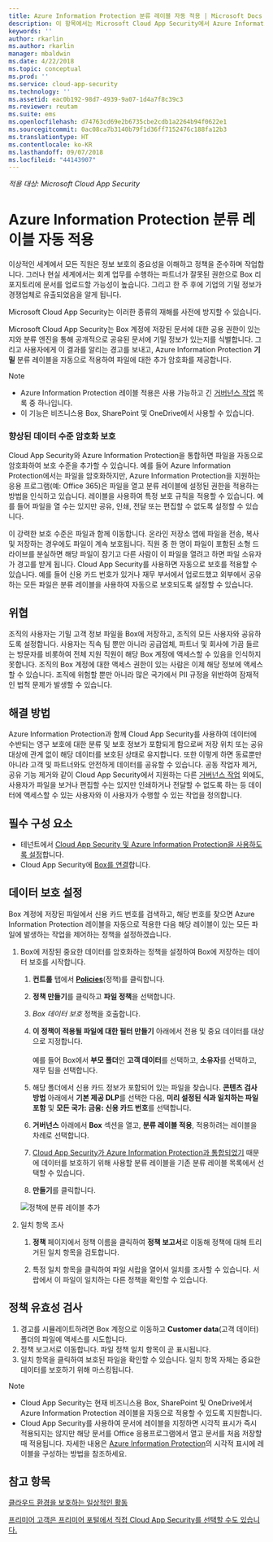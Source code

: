 ```yaml
---
title: Azure Information Protection 분류 레이블 자동 적용 | Microsoft Docs
description: 이 항목에서는 Microsoft Cloud App Security에서 Azure Information Protection 분류 레이블을 자동으로 적용하는 프로세스를 설명합니다.
keywords: ''
author: rkarlin
ms.author: rkarlin
manager: mbaldwin
ms.date: 4/22/2018
ms.topic: conceptual
ms.prod: ''
ms.service: cloud-app-security
ms.technology: ''
ms.assetid: eac0b192-98d7-4939-9a07-1d4a7f8c39c3
ms.reviewer: reutam
ms.suite: ems
ms.openlocfilehash: d74763cd69e2b6735cbe2cdb1a2264b94f0622e1
ms.sourcegitcommit: 0ac08ca7b3140b79f1d36ff7152476c188fa12b3
ms.translationtype: HT
ms.contentlocale: ko-KR
ms.lasthandoff: 09/07/2018
ms.locfileid: "44143907"
---
```

*적용 대상: Microsoft Cloud App Security*



# <a name="automatically-apply-azure-information-protection-classification-labels"></a>Azure Information Protection 분류 레이블 자동 적용  

이상적인 세계에서 모든 직원은 정보 보호의 중요성을 이해하고 정책을 준수하며 작업합니다. 그러나 현실 세계에서는 회계 업무를 수행하는 파트너가 잘못된 권한으로 Box 리포지토리에 문서를 업로드할 가능성이 높습니다. 그리고 한 주 후에 기업의 기밀 정보가 경쟁업체로 유출되었음을 알게 됩니다. 

Microsoft Cloud App Security는 이러한 종류의 재해를 사전에 방지할 수 있습니다.

Microsoft Cloud App Security는 Box 계정에 저장된 문서에 대한 공용 권한이 있는지와 분류 엔진을 통해 공개적으로 공유된 문서에 기밀 정보가 있는지를 식별합니다. 그리고 사용자에게 이 결과를 알리는 경고를 보내고, Azure Information Protection **기밀** 분류 레이블을 자동으로 적용하여 파일에 대한 추가 암호화를 제공합니다. 

>[!NOTE]
> - Azure Information Protection 레이블 적용은 사용 가능하고 긴 [거버넌스 작업](governance-actions.md) 목록 중 하나입니다.
> - 이 기능은 비즈니스용 Box, SharePoint 및 OneDrive에서 사용할 수 있습니다.

### <a name="enhanced-data-level-encryption-protection"></a>향상된 데이터 수준 암호화 보호

Cloud App Security와 Azure Information Protection을 통합하면 파일을 자동으로 암호화하여 보호 수준을 추가할 수 있습니다. 예를 들어 Azure Information Protection에서는 파일을 암호화하지만, Azure Information Protection을 지원하는 응용 프로그램(예: Office 365)은 파일을 열고 분류 레이블에 설정된 권한을 적용하는 방법을 인식하고 있습니다. 레이블을 사용하여 특정 보호 규칙을 적용할 수 있습니다. 예를 들어 파일을 열 수는 있지만 공유, 인쇄, 전달 또는 편집할 수 없도록 설정할 수 있습니다. 

이 강력한 보호 수준은 파일과 함께 이동합니다. 온라인 저장소 앱에 파일을 전송, 복사 및 저장하는 경우에도 파일이 계속 보호됩니다. 직원 중 한 명이 파일이 포함된 소형 드라이브를 분실하면 해당 파일이 잠기고 다른 사람이 이 파일을 열려고 하면 파일 소유자가 경고를 받게 됩니다. Cloud App Security를 사용하면 자동으로 보호를 적용할 수 있습니다. 예를 들어 신용 카드 번호가 있거나 재무 부서에서 업로드했고 외부에서 공유하는 모든 파일은 분류 레이블을 사용하여 자동으로 보호되도록 설정할 수 있습니다. 

## <a name="the-threat"></a>위협 
조직의 사용자는 기밀 고객 정보 파일을 Box에 저장하고, 조직의 모든 사용자와 공유하도록 설정합니다. 사용자는 직속 팀 뿐만 아니라 공급업체, 파트너 및 회사에 가끔 들르는 방문자를 비롯하여 전체 지원 직원이 해당 Box 계정에 액세스할 수 있음을 인식하지 못합니다. 조직의 Box 계정에 대한 액세스 권한이 있는 사람은 이제 해당 정보에 액세스할 수 있습니다. 조직에 위험할 뿐만 아니라 많은 국가에서 PII 규정을 위반하여 잠재적인 법적 문제가 발생할 수 있습니다.

## <a name="the-solution"></a>해결 방법
Azure Information Protection과 함께 Cloud App Security를 사용하여 데이터에 수반되는 영구 보호에 대한 분류 및 보호 정보가 포함되게 함으로써 저장 위치 또는 공유 대상에 관계 없이 해당 데이터를 보호된 상태로 유지합니다. 또한 이렇게 하면 동료뿐만 아니라 고객 및 파트너와도 안전하게 데이터를 공유할 수 있습니다. 공동 작업자 제거, 공유 기능 제거와 같이 Cloud App Security에서 지원하는 다른 [거버넌스 작업](governance-actions.md) 외에도, 사용자가 파일을 보거나 편집할 수는 있지만 인쇄하거나 전달할 수 없도록 하는 등 데이터에 액세스할 수 있는 사용자와 이 사용자가 수행할 수 있는 작업을 정의합니다.

## <a name="prerequisites"></a>필수 구성 요소

- 테넌트에서 [Cloud App Security 및 Azure Information Protection을 사용하도록 설정](azip-integration.md)합니다.
- Cloud App Security에 [Box를 연결](connect-box-to-microsoft-cloud-app-security.md)합니다.

## <a name="setting-up-data-protection"></a>데이터 보호 설정

Box 계정에 저장된 파일에서 신용 카드 번호를 검색하고, 해당 번호를 찾으면 Azure Information Protection 레이블을 자동으로 적용한 다음 해당 레이블이 있는 모든 파일에 발생하는 작업을 제어하는 정책을 설정하겠습니다.

1. Box에 저장된 중요한 데이터를 암호화하는 정책을 설정하여 Box에 저장하는 데이터 보호를 시작합니다.

    1. **컨트롤** 탭에서 [**Policies**](control-cloud-apps-with-policies.md)(정책)를 클릭합니다. 
    
    2. **정책 만들기**를 클릭하고 **파일 정책**을 선택합니다.
    
    3. *Box 데이터 보호* 정책을 호출합니다.
    
    4. **이 정책이 적용될 파일에 대한 필터 만들기** 아래에서 전용 및 중요 데이터를 대상으로 지정합니다.<br></br>
    예를 들어 Box에서 **부모 폴더**인 **고객 데이터**를 선택하고, **소유자**를 선택하고, 재무 팀을 선택합니다.
    
    4. 해당 폴더에서 신용 카드 정보가 포함되어 있는 파일을 찾습니다. **콘텐츠 검사 방법** 아래에서 **기본 제공 DLP**를 선택한 다음, **미리 설정된 식과 일치하는 파일 포함** 및 **모든 국가: 금융: 신용 카드 번호**를 선택합니다.
    
    5. **거버넌스** 아래에서 **Box** 섹션을 열고, **분류 레이블 적용**, 적용하려는 레이블을 차례로 선택합니다.
    
    6. [Cloud App Security가 Azure Information Protection과 통합되었기](azip-integration.md) 때문에 데이터를 보호하기 위해 사용할 분류 레이블을 기존 분류 레이블 목록에서 선택할 수 있습니다.
 
    7. **만들기**를 클릭합니다. 
   
   ![정책에 분류 레이블 추가](./media/aip-auto-policy.png)
     
2. 일치 항목 조사
    
    1. **정책** 페이지에서 정책 이름을 클릭하여 **정책 보고서**로 이동해 정책에 대해 트리거된 일치 항목을 검토합니다.

    2. 특정 일치 항목을 클릭하여 파일 서랍을 열어서 일치를 조사할 수 있습니다. 서랍에서 이 파일이 일치하는 다른 정책을 확인할 수 있습니다. 
     
## <a name="validating-your-policy"></a>정책 유효성 검사

1. 경고를 시뮬레이트하려면 Box 계정으로 이동하고 **Customer data**(고객 데이터) 폴더의 파일에 액세스를 시도합니다.
3. 정책 보고서로 이동합니다. 파일 정책 일치 항목이 곧 표시됩니다. 
4. 일치 항목을 클릭하여 보호된 파일을 확인할 수 있습니다. 일치 항목 자체는 중요한 데이터를 보호하기 위해 마스킹됩니다. 

>[!NOTE]
> - Cloud App Security는 현재 비즈니스용 Box, SharePoint 및 OneDrive에서 Azure Information Protection 레이블을 자동으로 적용할 수 있도록 지원합니다.
> - Cloud App Security를 사용하여 문서에 레이블을 지정하면 시각적 표시가 즉시 적용되지는 않지만 해당 문서를 Office 응용프로그램에서 열고 문서를 처음 저장할 때 적용됩니다. 자세한 내용은 [Azure Information Protection](https://docs.microsoft.com/information-protection/deploy-use/configure-policy-markings#when-visual-markings-are-applied)의 시각적 표시에 레이블을 구성하는 방법을 참조하세요.

 ## <a name="see-also"></a>참고 항목  
[클라우드 환경을 보호하는 일상적인 활동](daily-activities-to-protect-your-cloud-environment.md)   

[프리미어 고객은 프리미어 포털에서 직접 Cloud App Security를 선택할 수도 있습니다.](https://premier.microsoft.com/)  
  
  